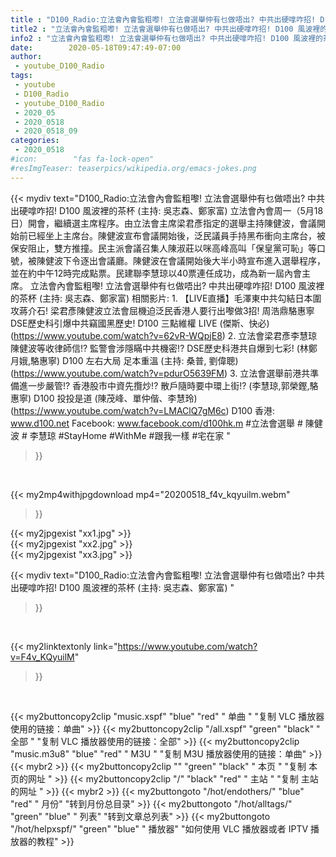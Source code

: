 ```yaml
---
title : "D100_Radio:立法會內會監粗嚟! 立法會選舉仲有乜做唔出? 中共出硬嗱咋招! D100 風波裡的茶杯 (主持: 吳志森、鄭家富) "
title2 : "立法會內會監粗嚟! 立法會選舉仲有乜做唔出? 中共出硬嗱咋招! D100 風波裡的茶杯 (主持: 吳志森、鄭家富) "
info2 : "立法會內會監粗嚟! 立法會選舉仲有乜做唔出? 中共出硬嗱咋招! D100 風波裡的茶杯 (主持: 吳志森、鄭家富)  立法會內會周一（5月18日）開會，繼續選主席程序。由立法會主席梁君彥指定的選舉主持陳健波，會議開始前已經坐上主席台。陳健波宣布會議開始後，泛民議員手持黑布衝向主席台，被保安阻止，雙方推撞。民主派會議召集人陳淑莊以咪高峰高叫「保皇黨可恥」等口號，被陳健波下令逐出會議廳。陳健波在會議開始後大半小時宣布進入選舉程序，並在約中午12時完成點票。民建聯李慧琼以40票連任成功，成為新一屆內會主席。  立法會內會監粗嚟! 立法會選舉仲有乜做唔出? 中共出硬嗱咋招! D100 風波裡的茶杯 (主持: 吳志森、鄭家富)  相關影片: 1. 【LIVE直播】毛澤東中共勾結日本圍攻蔣介石! 梁君彥陳健波立法會屈機迫泛民香港人要行出嚟做3招! 周浩鼎駱惠寧DSE歷史科引爆中共竊國黑歷史! D100 三點維權 LIVE (傑斯、快必) (https://www.youtube.com/watch?v=62vR-WQpjE8) 2. 立法會梁君彥李慧琼陳健波等收律師信!? 監警會涉隱瞞中共機密!? DSE歷史科港共自爆到七彩! (林鄭月娥,駱惠寧) D100 左右大局 足本重溫 (主持: 桑普, 劉偉聰) (https://www.youtube.com/watch?v=pdurO5639FM) 3. 立法會選舉前港共準備進一步嚴管!? 香港股市中資先攬炒!? 散戶隨時要中環上街!? (李慧琼,郭榮鏗,駱惠寧) D100 投投是道 (陳茂峰、單仲偕、李慧玲) (https://www.youtube.com/watch?v=LMAClQ7gM6c)  D100 香港: www.d100.net Facebook: www.facebook.com/d100hk.m  #立法會選舉 # 陳健波 # 李慧琼 #StayHome #WithMe #跟我一樣 #宅在家 "
date:        2020-05-18T09:47:49-07:00
author:
 - youtube_D100_Radio
tags:
 - youtube
 - D100_Radio
 - youtube_D100_Radio
 - 2020_05
 - 2020_0518
 - 2020_0518_09
categories:
 - 2020_0518
#icon:        "fas fa-lock-open"
#resImgTeaser: teaserpics/wikipedia.org/emacs-jokes.png
---
```


{{< mydiv text="D100_Radio:立法會內會監粗嚟! 立法會選舉仲有乜做唔出? 中共出硬嗱咋招! D100 風波裡的茶杯 (主持: 吳志森、鄭家富)  立法會內會周一（5月18日）開會，繼續選主席程序。由立法會主席梁君彥指定的選舉主持陳健波，會議開始前已經坐上主席台。陳健波宣布會議開始後，泛民議員手持黑布衝向主席台，被保安阻止，雙方推撞。民主派會議召集人陳淑莊以咪高峰高叫「保皇黨可恥」等口號，被陳健波下令逐出會議廳。陳健波在會議開始後大半小時宣布進入選舉程序，並在約中午12時完成點票。民建聯李慧琼以40票連任成功，成為新一屆內會主席。  立法會內會監粗嚟! 立法會選舉仲有乜做唔出? 中共出硬嗱咋招! D100 風波裡的茶杯 (主持: 吳志森、鄭家富)  相關影片: 1. 【LIVE直播】毛澤東中共勾結日本圍攻蔣介石! 梁君彥陳健波立法會屈機迫泛民香港人要行出嚟做3招! 周浩鼎駱惠寧DSE歷史科引爆中共竊國黑歷史! D100 三點維權 LIVE (傑斯、快必) (https://www.youtube.com/watch?v=62vR-WQpjE8) 2. 立法會梁君彥李慧琼陳健波等收律師信!? 監警會涉隱瞞中共機密!? DSE歷史科港共自爆到七彩! (林鄭月娥,駱惠寧) D100 左右大局 足本重溫 (主持: 桑普, 劉偉聰) (https://www.youtube.com/watch?v=pdurO5639FM) 3. 立法會選舉前港共準備進一步嚴管!? 香港股市中資先攬炒!? 散戶隨時要中環上街!? (李慧琼,郭榮鏗,駱惠寧) D100 投投是道 (陳茂峰、單仲偕、李慧玲) (https://www.youtube.com/watch?v=LMAClQ7gM6c)  D100 香港: www.d100.net Facebook: www.facebook.com/d100hk.m  #立法會選舉 # 陳健波 # 李慧琼 #StayHome #WithMe #跟我一樣 #宅在家 "
>}}
<br>


{{< my2mp4withjpgdownload mp4="20200518_f4v_kqyuilm.webm"
>}}

{{< my2jpgexist "xx1.jpg" >}}<br>
{{< my2jpgexist "xx2.jpg" >}}<br>
{{< my2jpgexist "xx3.jpg" >}}<br>



{{< mydiv text="D100_Radio:立法會內會監粗嚟! 立法會選舉仲有乜做唔出? 中共出硬嗱咋招! D100 風波裡的茶杯 (主持: 吳志森、鄭家富) "
>}}
<br>

{{< my2linktextonly link="https://www.youtube.com/watch?v=F4v_KQyuilM"
>}}


<br>

{{< my2buttoncopy2clip "music.xspf"        "blue"   "red"    " 单曲 "  "复制 VLC 播放器使用的链接：单曲" >}} {{< my2buttoncopy2clip "/all.xspf"         "green"  "black"  " 全部 "  "复制 VLC 播放器使用的链接：全部" >}} {{< my2buttoncopy2clip "music.m3u8"        "blue"   "red"    " M3U  "    "复制 M3U 播放器使用的链接：单曲" >}} {{< mybr2 >}} {{< my2buttoncopy2clip ""                  "green"  "black"  " 本页 "    "复制 本页的网址 " >}} {{< my2buttoncopy2clip "/"                 "black"  "red"    " 主站 "    "复制 主站的网址 " >}} {{< mybr2 >}} {{< my2buttongoto      "/hot/endothers/"   "blue"   "red"    " 月份"   "转到月份总目录" >}} {{< my2buttongoto      "/hot/alltags/"     "green"  "blue"   " 列表"   "转到文章总列表" >}} {{< my2buttongoto      "/hot/helpxspf/"    "green"  "blue"   " 播放器" "如何使用 VLC 播放器或者 IPTV 播放器的教程" >}} 
